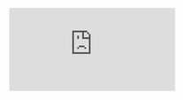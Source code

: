 ![alt text](https://github.com/Shwetanshu/Kubernetes-example.git/Architecture/Architecture_Diagram.img?raw=true "Architecture Diagram")
